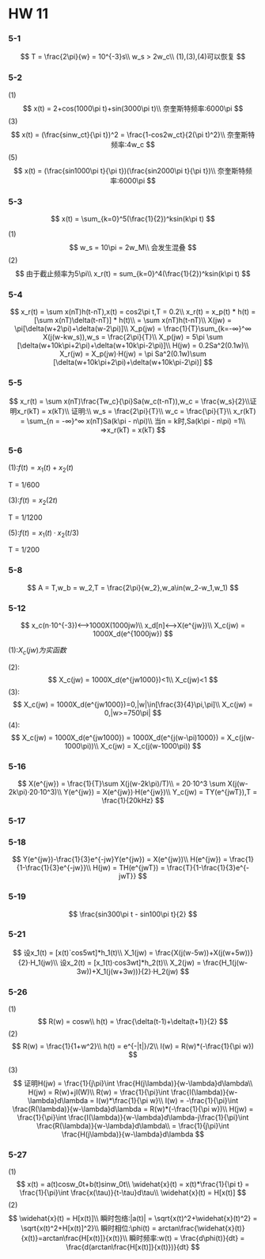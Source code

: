 # HW 11

### 5-1

$$
T = \frac{2\pi}{w} = 10^{-3}s\\
w_s > 2w_c\\
(1),(3),(4)可以恢复
$$

### 5-2

(1)
$$
x(t) = 2+cos(1000\pi t)+sin(3000\pi t)\\
奈奎斯特频率:6000\pi
$$
(3)
$$
x(t) = (\frac{sinw_ct}{\pi t})^2 = \frac{1-cos2w_ct}{2(\pi t)^2}\\
奈奎斯特频率:4w_c
$$
(5)
$$
x(t) = (\frac{sin1000\pi t}{\pi t})(\frac{sin2000\pi t}{\pi t})\\
奈奎斯特频率:6000\pi
$$

### 5-3

$$
x(t) = \sum_{k=0}^5(\frac{1}{2})^ksin(k\pi t)
$$

(1)
$$
w_s = 10\pi = 2w_M\\
会发生混叠
$$
(2)
$$
由于截止频率为5\pi\\
x_r(t) = sum_{k=0}^4(\frac{1}{2})^ksin(k\pi t)
$$

### 5-4

$$
x_r(t) = \sum x(nT)h(t-nT),x(t) = cos2\pi t,T = 0.2\\
x_r(t) = x_p(t) * h(t) = [\sum x(nT)\delta(t-nT)] * h(t)\\
 = \sum x(nT)h(t-nT)\\
X(jw) = \pi[\delta(w+2\pi)+\delta(w-2\pi)]\\
X_p(jw) = \frac{1}{T}\sum_{k=-∞}^∞ X(j(w-kw_s)),w_s = \frac{2\pi}{T}\\
X_p(jw) = 5\pi \sum [\delta(w+10k\pi+2\pi)+\delta(w+10k\pi-2\pi)]\\
H(jw) = 0.2Sa^2(0.1w)\\
X_r(jw) = X_p(jw)·H(jw) = \pi Sa^2(0.1w)\sum [\delta(w+10k\pi+2\pi)+\delta(w+10k\pi-2\pi)]
$$

### 5-5

$$
x_r(t) = \sum x(nT)\frac{Tw_c}{\pi}Sa(w_c(t-nT)),w_c = \frac{w_s}{2}\\证明x_r(kT) = x(kT)\\
证明:\\
w_s = \frac{2\pi}{T}\\
w_c = \frac{\pi}{T}\\
x_r(kT) = \sum_{n = -∞}^∞ x(nT)Sa(k\pi - n\pi)\\
当n = k时,Sa(k\pi - n\pi)  =1\\
=>x_r(kT) = x(kT)
$$

### 5-6

(1):$f(t) = x_1(t)+x_2(t)$

T = 1/600

(3):$f(t) = x_2(2t)$

T = 1/1200

(5):$f(t) = x_1(t)·x_2(t/3)$

T = 1/200

### 5-8
$$
A = T,w_b = w_2,T = \frac{2\pi}{w_2},w_a\in(w_2-w_1,w_1)
$$

### 5-12

$$
x_c(n·10^{-3})<-->1000X(1000jw)\\
x_d[n]<-->X(e^{jw})\\
X_c(jw) = 1000X_d(e^{1000jw})
$$

(1):$X_c(jw)为实函数$

(2):
$$
X_c(jw) = 1000X_d(e^{jw1000})<1\\
X_c(jw)<1
$$
(3):
$$
X_c(jw) = 1000X_d(e^{jw1000})=0,|w|\in[\frac{3}{4}\pi,\pi]\\
X_c(jw) = 0,|w>=750\pi|
$$
(4):
$$
X_c(jw) = 1000X_d(e^{jw1000}) = 1000X_d(e^{j(w-\pi)1000}) = X_c(j(w-1000\pi))\\
X_c(jw) = X_c(j(w-1000\pi))
$$

### 5-16

$$
X(e^{jw}) = \frac{1}{T}\sum X(j(w-2k\pi)/T)\\
 = 20·10^3 \sum X(j(w-2k\pi)·20·10^3)\\
 Y(e^{jw}) = X(e^{jw})·H(e^{jw})\\
 Y_c(jw) = TY(e^{jwT}),T = \frac{1}{20kHz}
$$

### 5-17



### 5-18

$$
Y(e^{jw})-\frac{1}{3}e^{-jw}Y(e^{jw}) = X(e^{jw})\\
H(e^{jw}) = \frac{1}{1-\frac{1}{3}e^{-jw}}\\
H(jw) = TH(e^{jwT}) = \frac{T}{1-\frac{1}{3}e^{-jwT}}
$$

### 5-19

$$
\frac{sin300\pi t - sin100\pi t}{2}
$$

### 5-21

$$
设x_1(t) = [x(t)`cos5wt]*h_1(t)\\
X_1(jw) = \frac{X(j(w-5w))+X(j(w+5w))}{2}·H_1(jw)\\
设x_2(t) = [x_1(t)·cos3wt]*h_2(t)\\
X_2(jw) = \frac{H_1(j(w-3w))+X_1(j(w+3w))}{2}·H_2(jw)
$$

### 5-26

(1)
$$
R(w) = cosw\\
h(t) = \frac{\delta(t-1)+\delta(t+1)}{2}
$$
(2)
$$
R(w) = \frac{1}{1+w^2}\\
h(t) = e^{-|t|}/2\\
I(w) = R(w)*(-\frac{1}{\pi w})
$$

(3)
$$
证明H(jw) = \frac{1}{j\pi}\int \frac{H(j\lambda)}{w-\lambda}d\lambda\\
H(jw) = R(w)+jI(W)\\
R(w) = \frac{1}{\pi}\int \frac{I(\lambda)}{w-\lambda}d\lambda = I(w)*\frac{1}{\pi w}\\
I(w) = -\frac{1}{\pi}\int \frac{R(\lambda)}{w-\lambda}d\lambda = R(w)*(-\frac{1}{\pi w})\\
H(jw) = \frac{1}{\pi}\int \frac{I(\lambda)}{w-\lambda}d\lambda-j\frac{1}{\pi}\int \frac{R(\lambda)}{w-\lambda}d\lambda\\
 = \frac{1}{j\pi}\int \frac{H(j\lambda)}{w-\lambda}d\lambda
$$


### 5-27

(1)
$$
x(t) = a(t)cosw_0t+b(t)sinw_0t\\
\widehat{x}(t) = x(t)*\frac{1}{\pi t} = \frac{1}{\pi}\int \frac{x(\tau)}{t-\tau}d\tau\\
\widehat{x}(t) = H[x(t)]
$$
(2)
$$
\widehat{x}(t) = H[x(t)]\\
瞬时包络:|a(t)| = \sqrt{x(t)^2+\widehat{x}(t)^2} = \sqrt{x(t)^2+H[x(t)]^2}\\
瞬时相位:\phi(t) = arctan\frac{\widehat{x}(t)}{x(t)}=arctan\frac{H[x(t)]}{x(t)}\\
瞬时频率:w(t) = \frac{d\phi(t)}{dt} = \frac{d(arctan\frac{H[x(t)]}{x(t)})}{dt}
$$

